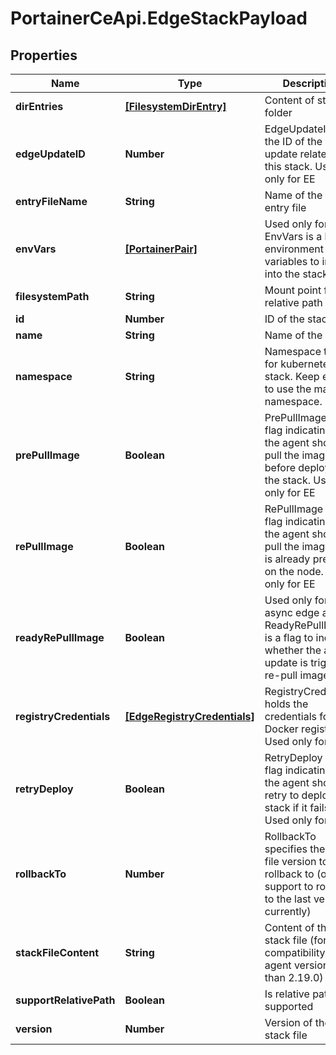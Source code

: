 # PortainerCeApi.EdgeStackPayload

## Properties
Name | Type | Description | Notes
------------ | ------------- | ------------- | -------------
**dirEntries** | [**[FilesystemDirEntry]**](FilesystemDirEntry.md) | Content of stack folder | [optional] 
**edgeUpdateID** | **Number** | EdgeUpdateID is the ID of the edge update related to this stack. Used only for EE | [optional] 
**entryFileName** | **String** | Name of the stack entry file | [optional] 
**envVars** | [**[PortainerPair]**](PortainerPair.md) | Used only for EE EnvVars is a list of environment variables to inject into the stack | [optional] 
**filesystemPath** | **String** | Mount point for relative path | [optional] 
**id** | **Number** | ID of the stack | [optional] 
**name** | **String** | Name of the stack | [optional] 
**namespace** | **String** | Namespace to use for kubernetes stack. Keep empty to use the manifest namespace. | [optional] 
**prePullImage** | **Boolean** | PrePullImage is a flag indicating if the agent should pull the image before deploying the stack. Used only for EE | [optional] 
**rePullImage** | **Boolean** | RePullImage is a flag indicating if the agent should pull the image if it is already present on the node. Used only for EE | [optional] 
**readyRePullImage** | **Boolean** | Used only for EE async edge agent ReadyRePullImage is a flag to indicate whether the auto update is trigger to re-pull image | [optional] 
**registryCredentials** | [**[EdgeRegistryCredentials]**](EdgeRegistryCredentials.md) | RegistryCredentials holds the credentials for a Docker registry. Used only for EE | [optional] 
**retryDeploy** | **Boolean** | RetryDeploy is a flag indicating if the agent should retry to deploy the stack if it fails. Used only for EE | [optional] 
**rollbackTo** | **Number** | RollbackTo specifies the stack file version to rollback to (only support to rollback to the last version currently) | [optional] 
**stackFileContent** | **String** | Content of the stack file (for compatibility to agent version less than 2.19.0) | [optional] 
**supportRelativePath** | **Boolean** | Is relative path supported | [optional] 
**version** | **Number** | Version of the stack file | [optional] 


